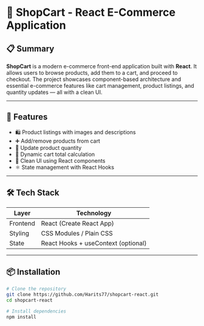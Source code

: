 # 🛒 ShopCart - React E-Commerce Application

## 📋 Summary

**ShopCart** is a modern e-commerce front-end application built with **React**. It allows users to browse products, add them to a cart, and proceed to checkout. The project showcases component-based architecture and essential e-commerce features like cart management, product listings, and quantity updates — all with a clean UI.

---

## 🚀 Features

- 🛍️ Product listings with images and descriptions
- ➕ Add/remove products from cart
- 🔄 Update product quantity
- 🧮 Dynamic cart total calculation
- 🧭 Clean UI using React components
- ⚛️ State management with React Hooks

---

## 🛠️ Tech Stack

| Layer     | Technology          |
|-----------|---------------------|
| Frontend  | React (Create React App) |
| Styling   | CSS Modules / Plain CSS |
| State     | React Hooks + useContext (optional) |

---

## 📦 Installation

```bash
# Clone the repository
git clone https://github.com/Harits77/shopcart-react.git
cd shopcart-react

# Install dependencies
npm install

